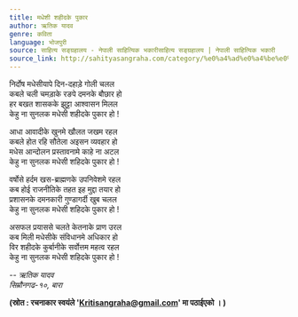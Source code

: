 ```yaml
---
title: मधेशी शहीदके पुकार
author: ऋतिक यादव
genre: कविता
language: भोजपुरी
source: साहित्य सङ्ग्रहालय - नेपाली साहित्यिक भकारीसाहित्य सङ्ग्रहालय | नेपाली साहित्यिक भकारी
source_link: http://sahityasangraha.com/category/%e0%a4%ad%e0%a4%be%e0%a4%b7%e0%a4%be-%e0%a4%ad%e0%a4%be%e0%a4%b7%e0%a5%80-%e0%a4%b8%e0%a4%be%e0%a4%b9%e0%a4%bf%e0%a4%a4%e0%a5%8d%e0%a4%af/%e0%a4%ad%e0%a5%8b%e0%a4%9c%e0%a4%aa%e0%a5%81%e0%a4%b0%e0%a5%80-%e0%a4%b0%e0%a4%9a%e0%a4%a8%e0%a4%be/
---
```


निर्दोष मधेसीयापे दिन-दहाड़े गोली चलल  
कबले चली चमड़ाके रङपे दमनके बौछार हो  
हर बखत शासकके झुट्टा आश्वासन मिलल  
केहु ना सुनलक मधेसी शहीदके पुकार हो !

आधा आवादीके खुनमे खौलत जखम रहल  
कबले होत रहि सौतेला अइसन व्यवहार हो  
मधेस आन्दोलन प्रस्तावनामे काहे ना अटल  
केहु ना सुनलक मधेसी शहिदके पुकार हो !

वर्षोसे हर्दम खस-ब्राह्मणके उपनिवेशमे रहल  
कब होई राजनीतिके तहत इह मुद्दा तयार हो  
प्रशासनके दमनकारी गुण्डागर्दी खुब चलल  
केहु ना सुनलक मधेसी शहिदके पुकार हो !

असफल प्रयाससे चलते केतनाके प्राण उरल  
कब मिली मधेसीके संविधानमे अधिकार हो  
विर शहीदके कुर्बानीके सर्वोत्तम महत्व रहल  
केहु ना सुनलक मधेसी शहिदके पुकार हो !

*-- ऋतिक यादव  
सिम्रौनगढ-१०, बारा*

**(स्रोत : रचनाकार स्वयंले '<a href="mailto:Kritisangraha@gmail.com" class="email">Kritisangraha@gmail.com</a>' मा पठाईएको । )**
